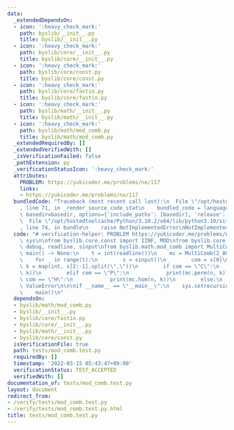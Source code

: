 ```yaml
---
data:
  _extendedDependsOn:
  - icon: ':heavy_check_mark:'
    path: byslib/__init__.py
    title: byslib/__init__.py
  - icon: ':heavy_check_mark:'
    path: byslib/core/__init__.py
    title: byslib/core/__init__.py
  - icon: ':heavy_check_mark:'
    path: byslib/core/const.py
    title: byslib/core/const.py
  - icon: ':heavy_check_mark:'
    path: byslib/core/fastio.py
    title: byslib/core/fastio.py
  - icon: ':heavy_check_mark:'
    path: byslib/math/__init__.py
    title: byslib/math/__init__.py
  - icon: ':heavy_check_mark:'
    path: byslib/math/mod_comb.py
    title: byslib/math/mod_comb.py
  _extendedRequiredBy: []
  _extendedVerifiedWith: []
  _isVerificationFailed: false
  _pathExtension: py
  _verificationStatusIcon: ':heavy_check_mark:'
  attributes:
    PROBLEM: https://yukicoder.me/problems/no/117
    links:
    - https://yukicoder.me/problems/no/117
  bundledCode: "Traceback (most recent call last):\n  File \"/opt/hostedtoolcache/Python/3.10.2/x64/lib/python3.10/site-packages/onlinejudge_verify/documentation/build.py\"\
    , line 71, in _render_source_code_stat\n    bundled_code = language.bundle(stat.path,\
    \ basedir=basedir, options={'include_paths': [basedir], 'release': True}).decode()\n\
    \  File \"/opt/hostedtoolcache/Python/3.10.2/x64/lib/python3.10/site-packages/onlinejudge_verify/languages/python.py\"\
    , line 74, in bundle\n    raise NotImplementedError\nNotImplementedError\n"
  code: "# verification-helper: PROBLEM https://yukicoder.me/problems/no/117\nimport\
    \ sys\n\nfrom byslib.core.const import IINF, MOD\nfrom byslib.core.fastio import\
    \ debug, readline, sinput\nfrom byslib.math.mod_comb import MultiComb\n\n\ndef\
    \ main() -> None:\n    t = int(readline())\n    mc = MultiComb(2_000_000)\n\n\
    \    for _ in range(t):\n        s = sinput()\n        com = s[0]\n        n,\
    \ k = map(int, s[2:-1].split(\",\"))\n        if com == \"C\":\n            print(mc.comb(n,\
    \ k))\n        elif com == \"P\":\n            print(mc.perm(n, k))\n        elif\
    \ com == \"H\":\n            print(mc.hom(n, k))\n        else:\n            raise\
    \ ValueError\n\n\nif __name__ == \"__main__\":\n    sys.setrecursionlimit(10**6)\n\
    \    main()\n"
  dependsOn:
  - byslib/math/mod_comb.py
  - byslib/__init__.py
  - byslib/core/fastio.py
  - byslib/core/__init__.py
  - byslib/math/__init__.py
  - byslib/core/const.py
  isVerificationFile: true
  path: tests/mod_comb.test.py
  requiredBy: []
  timestamp: '2022-03-15 05:43:47+09:00'
  verificationStatus: TEST_ACCEPTED
  verifiedWith: []
documentation_of: tests/mod_comb.test.py
layout: document
redirect_from:
- /verify/tests/mod_comb.test.py
- /verify/tests/mod_comb.test.py.html
title: tests/mod_comb.test.py
---
```

